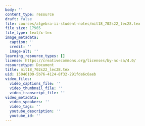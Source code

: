 ```yaml
---
body: ''
content_type: resource
draft: false
file: courses/algebra-ii-student-notes/mit18_702s22_lec28.tex
file_size: 17965
file_type: text/x-tex
image_metadata:
  caption: ''
  credit: ''
  image-alt: ''
learning_resource_types: []
license: https://creativecommons.org/licenses/by-nc-sa/4.0/
resourcetype: Document
title: mit18_702s22_lec28.tex
uid: 15046109-5b76-4124-8f32-291fde6c6aeb
video_files:
  video_captions_file: ''
  video_thumbnail_file: ''
  video_transcript_file: ''
video_metadata:
  video_speakers: ''
  video_tags: ''
  youtube_description: ''
  youtube_id: ''
---
```

